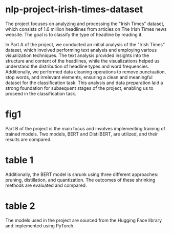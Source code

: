 # nlp-project-irish-times-dataset

The project focuses on analyzing and processing the "Irish Times" dataset, which consists of 1.6 million headlines from articles on The Irish Times news website. The goal is to classify the type of headline by reading it.

In Part A of the project, we conducted an initial analysis of the "Irish Times" dataset, which involved performing text analysis and employing various visualization techniques. The text analysis provided insights into the structure and content of the headlines, while the visualizations helped us understand the distribution of headline types and word frequencies. Additionally, we performed data cleaning operations to remove punctuation, stop words, and irrelevant elements, ensuring a clean and meaningful dataset for the classification task. This analysis and data preparation laid a strong foundation for subsequent stages of the project, enabling us to proceed in the classification task.

# fig1

Part B of the project is the main focus and involves implementing training of trained models. Two models, BERT and DistilBERT, are utilized, and their results are compared. 

# table 1

Additionally, the BERT model is shrunk using three different approaches: pruning, distillation, and quantization. The outcomes of these shrinking methods are evaluated and compared.

# table 2

The models used in the project are sourced from the Hugging Face library and implemented using PyTorch. 
